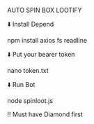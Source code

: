 AUTO SPIN BOX LOOTIFY

⬇️ Install Depend

npm install axios fs readline

⬇️ Put your bearer token

nano token.txt

⬇️ Run Bot

node spinloot.js

‼️ Must have Diamond first

